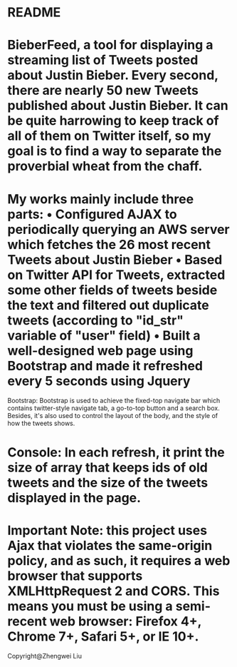 README
======
BieberFeed, a tool for displaying a streaming list of Tweets posted about Justin Bieber. Every second, there are nearly 50 new Tweets published about Justin Bieber. It can be quite harrowing to keep track of all of them on Twitter itself, so my goal is to find a way to separate the proverbial wheat from the chaff. 
======
My works mainly include three parts:
• Configured AJAX to periodically querying an AWS server which fetches the 26 most recent Tweets about Justin Bieber
• Based on Twitter API for Tweets, extracted some other fields of tweets beside the text and filtered out duplicate tweets (according to "id_str" variable of "user" field)
• Built a well-designed web page using Bootstrap and made it refreshed every 5 seconds using Jquery
======

Bootstrap: Bootstrap is used to achieve the fixed-top navigate bar which contains twitter-style navigate tab, a go-to-top button  and a search box. Besides, it's also used to control the layout of the body, and the style of how the tweets shows.

Console: In each refresh, it print the size of array that keeps ids of old tweets and the size of the tweets displayed in the page.
======
Important Note: this project uses Ajax that violates the same-origin policy, and as such, it requires a web browser that supports XMLHttpRequest 2 and CORS. This means you must be using a semi-recent web browser: Firefox 4+, Chrome 7+, Safari 5+, or IE 10+.
======
Copyright@Zhengwei Liu
